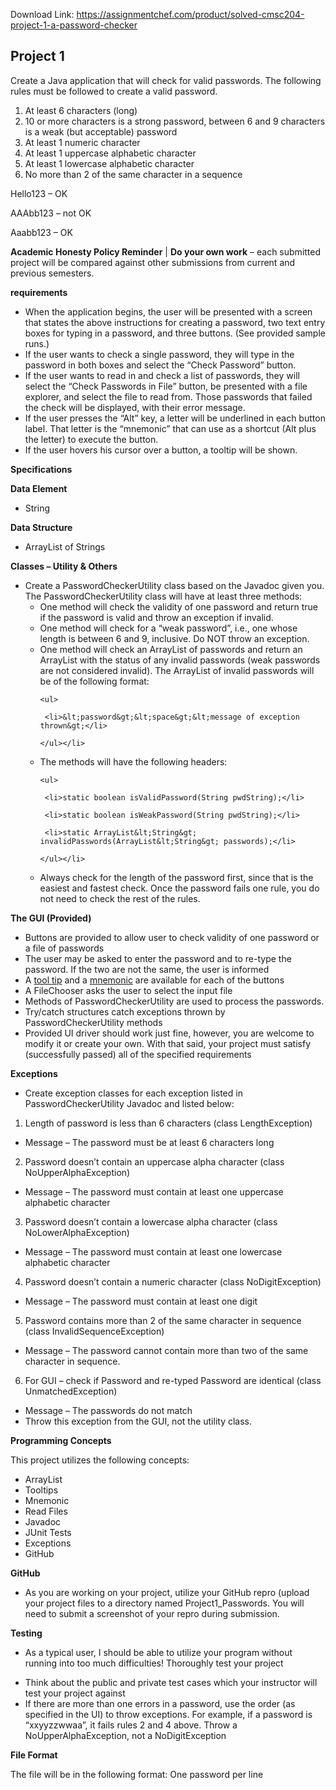 Download Link: https://assignmentchef.com/product/solved-cmsc204-project-1-a-password-checker
<br>
<h2>Project 1</h2>

Create a Java application that will check for valid passwords.  The following rules must be followed to create a valid password.

<ol>

 <li>At least 6 characters (long)</li>

 <li>10 or more characters is a strong password, between 6 and 9 characters is a weak (but acceptable) password</li>

 <li>At least 1 numeric character</li>

 <li>At least 1 uppercase alphabetic character</li>

 <li>At least 1 lowercase alphabetic character</li>

 <li>No more than 2 of the same character in a sequence</li>

</ol>

Hello123 – OK

AAAbb123 – not OK

Aaabb123 – OK

<strong>Academic Honesty Policy Reminder</strong> | <strong>Do your own work</strong> – each submitted project will be compared against other submissions from current and previous semesters.

<strong>requirements</strong>

<ul>

 <li>When the application begins, the user will be presented with a screen that states the above instructions for creating a password, two text entry boxes for typing in a password, and three buttons. (See provided sample runs.)</li>

 <li>If the user wants to check a single password, they will type in the password in both boxes and select the “Check Password” button.</li>

 <li>If the user wants to read in and check a list of passwords, they will select the “Check Passwords in File” button, be presented with a file explorer, and select the file to read from. Those passwords that failed the check will be displayed, with their error message.</li>

 <li>If the user presses the “Alt” key, a letter will be underlined in each button label. That letter is the “mnemonic” that can use as a shortcut (Alt plus the letter) to execute the button.</li>

 <li>If the user hovers his cursor over a button, a tooltip will be shown.</li>

</ul>

<strong>Specifications</strong>

<strong>Data Element</strong>

<ul>

 <li>String</li>

</ul>

<strong>Data Structure</strong>

<ul>

 <li>ArrayList of Strings</li>

</ul>

<strong>Classes – Utility &amp; Others</strong>

<ul>

 <li>Create a PasswordCheckerUtility class based on the Javadoc given you. The PasswordCheckerUtility class will have at least three methods:

  <ul>

   <li>One method will check the validity of one password and return true if the password is valid and throw an exception if invalid.</li>

   <li>One method will check for a “weak password”, i.e., one whose length is between 6 and 9, inclusive. Do NOT throw an exception.</li>

   <li>One method will check an ArrayList of passwords and return an ArrayList with the status of any invalid passwords (weak passwords are not considered invalid). The ArrayList of invalid passwords will be of the following format:

    <ul>

     <li>&lt;password&gt;&lt;space&gt;&lt;message of exception thrown&gt;</li>

    </ul></li>

   <li>The methods will have the following headers:

    <ul>

     <li>static boolean isValidPassword(String pwdString);</li>

     <li>static boolean isWeakPassword(String pwdString);</li>

     <li>static ArrayList&lt;String&gt; invalidPasswords(ArrayList&lt;String&gt; passwords);</li>

    </ul></li>

   <li>Always check for the length of the password first, since that is the easiest and fastest check. Once the password fails one rule, you do not need to check the rest of the rules.</li>

  </ul></li>

</ul>

<strong>The GUI (Provided)</strong>

<ul>

 <li>Buttons are provided to allow user to check validity of one password or a file of passwords</li>

 <li>The user may be asked to enter the password and to re-type the password. If the two are not the same, the user is informed</li>

 <li>A <u>tool tip</u> and a <u>mnemonic</u> are available for each of the buttons</li>

 <li>A FileChooser asks the user to select the input file</li>

 <li>Methods of PasswordCheckerUtility are used to process the passwords.</li>

 <li>Try/catch structures catch exceptions thrown by PasswordCheckerUtility methods</li>

 <li>Provided UI driver should work just fine, however, you are welcome to modify it or create your own. With that said, your project must satisfy (successfully passed) all of the specified requirements</li>

</ul>







<strong>Exceptions</strong>

<ul>

 <li>Create exception classes for each exception listed in PasswordCheckerUtility Javadoc and listed below:</li>

</ul>

<ol>

 <li>Length of password is less than 6 characters (class LengthException)</li>

</ol>

<ul>

 <li>Message – The password must be at least 6 characters long</li>

</ul>

<ol start="2">

 <li>Password doesn’t contain an uppercase alpha character (class NoUpperAlphaException)</li>

</ol>

<ul>

 <li>Message – The password must contain at least one uppercase alphabetic character</li>

</ul>

<ol start="3">

 <li>Password doesn’t contain a lowercase alpha character (class NoLowerAlphaException)</li>

</ol>

<ul>

 <li>Message – The password must contain at least one lowercase alphabetic character</li>

</ul>

<ol start="4">

 <li>Password doesn’t contain a numeric character (class NoDigitException)</li>

</ol>

<ul>

 <li>Message – The password must contain at least one digit</li>

</ul>

<ol start="5">

 <li>Password contains more than 2 of the same character in sequence (class InvalidSequenceException)</li>

</ol>

<ul>

 <li>Message – The password cannot contain more than two of the same character in sequence.</li>

</ul>

<ol start="6">

 <li>For GUI – check if Password and re-typed Password are identical (class UnmatchedException)</li>

</ol>

<ul>

 <li>Message – The passwords do not match</li>

 <li>Throw this exception from the GUI, not the utility class.</li>

</ul>

<strong>Programming Concepts</strong>

This project utilizes the following concepts:

<ul>

 <li>ArrayList</li>

 <li>Tooltips</li>

 <li>Mnemonic</li>

 <li>Read Files</li>

 <li>Javadoc</li>

 <li>JUnit Tests</li>

 <li>Exceptions</li>

 <li>GitHub</li>

</ul>

<strong>GitHub</strong>

<ul>

 <li>As you are working on your project, utilize your GitHub repro (upload your project files to a directory named Project1_Passwords. You will need to submit a screenshot of your repro during submission.</li>

</ul>

<strong>Testing </strong>

<ul>

 <li>As a typical user, I should be able to utilize your program without running into too much difficulties!  Thoroughly test your project</li>

</ul>

<ul>

 <li>Think about the public and private test cases which your instructor will test your project against</li>

 <li>If there are more than one errors in a password, use the order (as specified in the UI) to throw exceptions. For example, if a password is “xxyyzzwwaa”, it fails rules 2 and 4 above.  Throw a NoUpperAlphaException, not a NoDigitException</li>

</ul>

<strong>File Format</strong>

The file will be in the following format: One password per line


